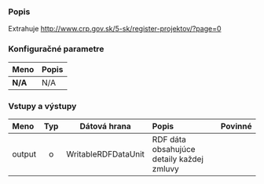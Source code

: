 ### Popis

Extrahuje http://www.crp.gov.sk/5-sk/register-projektov/?page=0

### Konfiguračné parametre

| Meno | Popis |
|:----|:----|
|**N/A** | N/A |

### Vstupy a výstupy ###

|Meno |Typ | Dátová hrana | Popis | Povinné |
|:--------|:------:|:------:|:-------------|:---------------------:|
|output|o|WritableRDFDataUnit|RDF dáta obsahujúce detaily každej zmluvy||